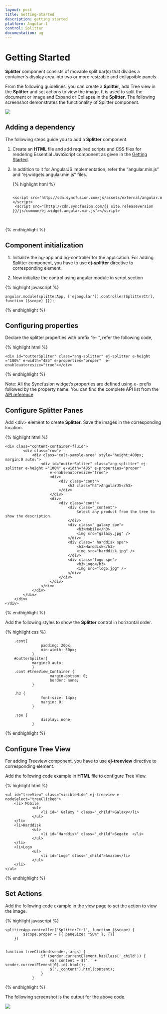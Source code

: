 ```yaml
---
layout: post
title: Getting-Started
description: getting started
platform: Angular-1
control: Splitter
documentation: ug
---
```


# Getting Started

**Splitter** component consists of movable split bar(s) that divides a container's display area into two or more resizable and collapsible panels. 

From the following guidelines, you can create a **Splitter**, add Tree view in the **Splitter** and set actions to view the image. It is used to split the document or image and Expand or Collapse in the **Splitter**. The following screenshot demonstrates the functionality of Splitter component.

![](Getting_Started_images\Getting_Started_img1.png) 

## Adding a dependency

The following steps guide you to add a **Splitter** component.

1. Create an **HTML** file and add required scripts and CSS files for rendering Essential JavaScript component as given in the [Getting Started](https://help.syncfusion.com/js/angularjs).

2. In addition to it for AngularJS implementation, refer the “angular.min.js” and “ej.widgets.angular.min.js” files.

    {% highlight html %}

    <html ng-app="splitterApp">
    <head>
    <title>Simple Splitter</title>
    <!-- Add Scripts and CSS for rendering Essential JS components --> 

        <script src="http://cdn.syncfusion.com/js/assets/external/angular.min.js"></script>
        <script src="[http://cdn.syncfusion.com/{{ site.releaseversion }}/js/common/ej.widget.angular.min.js"></script>
    </head>
    <body ng-controller="SplitterCtrl">
            <!-- Add Splitter component Here -->
            <div id="outterSpliter" ej-splitter/>
    </body>
    </html>

{% endhighlight %}

## Component initialization

1. Initialize the ng-app and ng-controller for the application. For adding Splitter component, you have to use **ej-splitter** directive to corresponding element.

2. Now initialize the control using angular module in script section



{% highlight javascript %}


    angular.module(splitterApp, ['ejangular']).controller(SplitterCtrl, function ($scope) {});


{% endhighlight %}

## Configuring properties

Declare the splitter properties with prefix “e- “, refer the following code,

{% highlight html %}

    <div id="outterSpliter" class="ang-splitter" ej-splitter e-height ="100%" e-width="485" e-properties="proper"  e-enableautoresize="true"></div>


{% endhighlight %}


Note: All the Syncfusion widget’s properties are defined using e- prefix followed by the property name. You can find the complete API list from the [API reference](https://help.syncfusion.com/js/api/ejsplitter)

## Configure Splitter Panes


Add &lt;div&gt; element to create **Splitter**. Save the images in the corresponding location.

{% highlight html %}


    <div class="content-container-fluid">
            <div class="row">
                <div class="cols-sample-area" style="height:400px; margin:0 auto;">
                    <div id="outterSpliter" class="ang-splitter" ej-splitter e-height ="100%" e-width="485" e-properties="proper"
                        e-enableautoresize="true">
                        <div>					
                            <div class="cont">
                                <h3 class="h3">AngularJS</h3>                          
                            </div>
                        </div>
                        <div>
                            <div class="cont">
                                <div class="_content">
                                    Select any product from the tree to show the description.
                                </div>
                                <div class=" galaxy spe">
                                    <h3>Mobile</h3>
                                    <img src="galaxy.jpg" />
                                </div>
                                <div class=" harddisk spe">
                                    <h3>Harddisk</h3>
                                    <img src="harddisk.jpg" />
                                </div>
                                <div class="logo spe">
                                    <h3>Logo</h3>
                                    <img src="logo.jpg" />
                                </div>
                            </div>
                        </div>                                     
                    </div>
                </div>
            </div>
        </div>
    </div>



{% endhighlight %}



Add the following styles to show the **Splitter** control in horizontal order.

{% highlight css %}


        .cont{
                    padding: 20px;
                    min-width: 50px;
                }
        #outterSpliter{
                margin:0 auto;
                }
        .cont #treeView_Container {
                        margin-bottom: 0;
                        border: none;
                }

        .h3 {
                    font-size: 14px;
                    margin: 0;
                }

        .spe {
                    display: none;
                }



{% endhighlight %}

## Configure Tree View 



For adding Treeview component, you have to use **ej-treeview** directive to corresponding element.

Add the following code example in **HTML** file to configure Tree View.

{% highlight html %}


    <ul id="treeView" class="visibleHide" ej-treeview e-nodeSelect="treeClicked">
        <li> Mobile
                <ul>
                    <li id=" Galaxy " class="_child">Galaxy</li>
                </ul>
        </li>
        <li>Harddisk
                <ul>
                    <li id="Harddisk" class="_child">Segate  </li>
                </ul>
        </li>
        <li>Logo
                <ul>
                    <li id="Logo" class="_child">Amazon</li>
                </ul>
        </li>
    </ul>




{% endhighlight %}


## Set Actions



Add the following code example in the view page to set the action to view the image.

{% highlight javascript %}


    splitterApp.controller('SplitterCtrl', function ($scope) {
            $scope.proper = [{ paneSize: "50%" }, {}]
        })


    function treeClicked(sender, args) {
                    if (sender.currentElement.hasClass('_child')) {
                        var content = $('.' + sender.currentElement[0].id).html();
                        $('._content').html(content);
                    }
                }



{% endhighlight %}


The following screenshot is the output for the above code.

![](Getting_Started_images\Getting_Started_img2.png) 